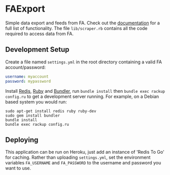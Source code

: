 FAExport
========

Simple data export and feeds from FA.
Check out the [documentation](http://faexport.boothale.net/docs/) for a full list of functionality.
The file `lib/scraper.rb` contains all the code required to access data from FA.

Development Setup
-----------------

Create a file named `settings.yml` in the root directory containing a valid FA account/password:

~~~yaml
username: myaccount
password: mypassword
~~~

Install [Redis](http://redis.io/), [Ruby](https://www.ruby-lang.org/) and [Bundler](http://bundler.io/),
run `bundle install` then `bundle exec rackup config.ru` to get a development server running.
For example, on a Debian based system you would run:

~~~text
sudo apt-get install redis ruby ruby-dev
sudo gem install bundler
bundle install
bundle exec rackup config.ru
~~~

Deploying
---------

This application can be run on Heroku, just add an instance of 'Redis To Go' for caching.
Rather than uploading `settings.yml`, set the environment variables `FA_USERNAME` and `FA_PASSWORD`
to the username and password you want to use.
